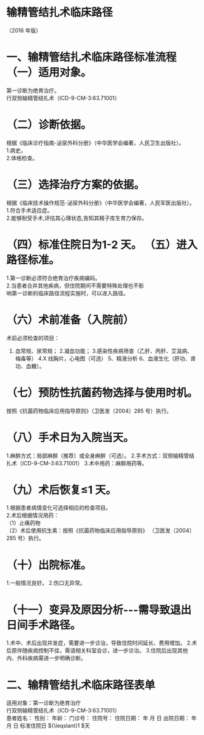 # 输精管结扎术临床路径  
（2016 年版）  
# 一、输精管结扎术临床路径标准流程 （一）适用对象。  
第一诊断为绝育治疗。  
行双侧输精管结扎术（ICD-9-CM-3:63.71001）  
# （二）诊断依据。  
根据《临床诊疗指南-泌尿外科分册》（中华医学会编著，人民卫生出版社）。  
1.病史。  
2.体格检查。  
# （三）选择治疗方案的依据。  
根据《临床技术操作规范-泌尿外科分册》（中华医学会编著，人民军医出版社）。  
1.符合手术适应症。  
2.能够耐受手术,评估其心理状态,告知其精子库生育力保存。  
# （四）标准住院日为1-2 天。 （五）进入路径标准。  
1.第一诊断必须符合绝育治疗疾病编码。  
2.当患者合并其他疾病，但住院期间不需要特殊处理也不影  
响第一诊断的临床路径流程实施时，可以进入路径。  
# （六）术前准备（入院前）  
术前必须检查的项目：  
1. 血常规、尿常规； 
2.凝血功能； 
3.感染性疾病筛查（乙肝、丙肝、艾滋病、梅毒等）
4.X 线胸片，心电图（可选） 5、精液分析 6、血液生化（肝功、肾功、血糖）。  
# （七）预防性抗菌药物选择与使用时机。  
按照《抗菌药物临床应用指导原则》（卫医发〔2004〕285 号）执行。  
# （八）手术日为入院当天。  
1.麻醉方式：局部麻醉（推荐）或全身麻醉（可选）。 
2.手术方式：双侧输精管结扎术（ICD-9-CM-3:63.71001） 
3.术中用药：麻醉用药等。  
# （九）术后恢复≤1 天。  
1.根据患者病情变化可选择相应的检查项目。  
2.术后根据情况用药：  
（1）止痛药物  
（2）术后使用抗生素：按照《抗菌药物临床应用指导原则》
（卫医发〔2004〕285 号）执行。  
# （十）出院标准。  
1.一般情况良好。 
2.伤口无异常。  
# （十一）变异及原因分析---需导致退出日间手术路径。  
1.术中、术后出现并发症，需要进一步诊治，导致住院时间延长、费用增加。 2.术后原伴随疾病控制不佳，需请相关科室会诊，进一步诊治。 3.住院后出现其他内、外科疾病需进一步明确诊断。  
# 二、输精管结扎术临床路径表单  
适用对象：第一诊断为绝育治疗  
行双侧输精管结扎术（ICD-9-CM-3:63.71001）  
患者姓名：               性别：    年龄：      门诊号：        住院号：           住院日期：       年   月   日     出院日期：     年  月  日   标准住院日 ${\leqslant}1 $天  
